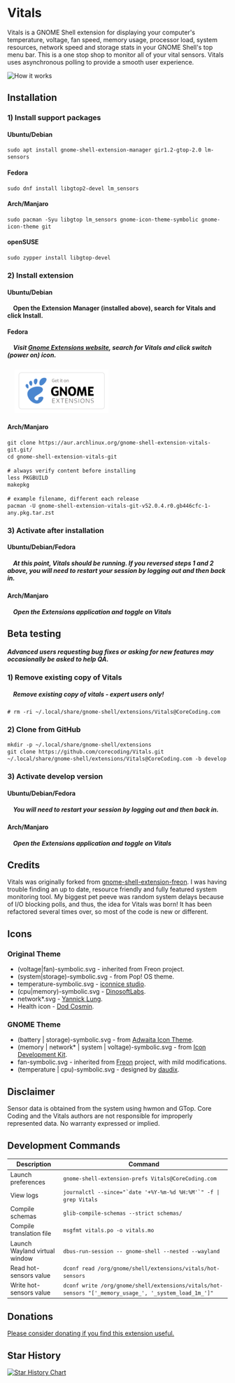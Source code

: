 Vitals
====================================

Vitals is a GNOME Shell extension for displaying your computer's temperature, voltage, fan speed, memory usage, processor load, system resources, network speed and storage stats in your GNOME Shell's top menu bar. This is a one stop shop to monitor all of your vital sensors. Vitals uses asynchronous polling to provide a smooth user experience.

![How it works](https://raw.githubusercontent.com/corecoding/Vitals/main/howtouse.gif)

## Installation

### 1) Install support packages

#### Ubuntu/Debian

    sudo apt install gnome-shell-extension-manager gir1.2-gtop-2.0 lm-sensors

#### Fedora

    sudo dnf install libgtop2-devel lm_sensors

#### Arch/Manjaro

    sudo pacman -Syu libgtop lm_sensors gnome-icon-theme-symbolic gnome-icon-theme git

#### openSUSE

    sudo zypper install libgtop-devel

### 2) Install extension

#### Ubuntu/Debian

#### &nbsp;&nbsp;&nbsp;&nbsp;Open the Extension Manager (installed above), search for Vitals and click Install.

#### Fedora

##### &nbsp;&nbsp;&nbsp;&nbsp;Visit [Gnome Extensions website](https://extensions.gnome.org/extension/1460/vitals/), search for Vitals and click switch (power on) icon.
##### &nbsp;&nbsp;&nbsp;&nbsp; [<img src="https://raw.githubusercontent.com/andyholmes/gnome-shell-extensions-badge/master/get-it-on-ego.svg?sanitize=true" alt="Get it on GNOME Extensions" height="100" align="middle">][gextension]

#### Arch/Manjaro

    git clone https://aur.archlinux.org/gnome-shell-extension-vitals-git.git/
    cd gnome-shell-extension-vitals-git

    # always verify content before installing
    less PKGBUILD
    makepkg

    # example filename, different each release
    pacman -U gnome-shell-extension-vitals-git-v52.0.4.r0.gb446cfc-1-any.pkg.tar.zst

### 3) Activate after installation

#### Ubuntu/Debian/Fedora

##### &nbsp;&nbsp;&nbsp;&nbsp;At this point, Vitals should be running. If you reversed steps 1 and 2 above, you will need to restart your session by logging out and then back in.

#### Arch/Manjaro

##### &nbsp;&nbsp;&nbsp;&nbsp;Open the Extensions application and toggle on Vitals

## Beta testing

##### Advanced users requesting bug fixes or asking for new features may occasionally be asked to help QA.

### 1) Remove existing copy of Vitals

##### &nbsp;&nbsp;&nbsp;&nbsp;Remove existing copy of vitals - expert users only!

    # rm -ri ~/.local/share/gnome-shell/extensions/Vitals@CoreCoding.com

### 2) Clone from GitHub

    mkdir -p ~/.local/share/gnome-shell/extensions
    git clone https://github.com/corecoding/Vitals.git ~/.local/share/gnome-shell/extensions/Vitals@CoreCoding.com -b develop

### 3) Activate develop version

#### Ubuntu/Debian/Fedora

##### &nbsp;&nbsp;&nbsp;&nbsp;You will need to restart your session by logging out and then back in.

#### Arch/Manjaro

##### &nbsp;&nbsp;&nbsp;&nbsp;Open the Extensions application and toggle on Vitals

## Credits
Vitals was originally forked from [gnome-shell-extension-freon](https://github.com/UshakovVasilii/gnome-shell-extension-freon). I was having trouble finding an up to date, resource friendly and fully featured system monitoring tool. My biggest pet peeve was random system delays because of I/O blocking polls, and thus, the idea for Vitals was born! It has been refactored several times over, so most of the code is new or different.

## Icons

### Original Theme
* (voltage|fan)-symbolic.svg - inherited from Freon project.
* (system|storage)-symbolic.svg - from Pop! OS theme.
* temperature-symbolic.svg - [iconnice studio](https://www.iconfinder.com/iconnice).
* (cpu|memory)-symbolic.svg - [DinosoftLabs](https://www.iconfinder.com/dinosoftlabs).
* network\*.svg - [Yannick Lung](https://www.iconfinder.com/yanlu).
* Health icon - [Dod Cosmin](https://www.iconfinder.com/icons/458267/cross_doctor_drug_health_healthcare_hospital_icon).

### GNOME Theme
* (battery | storage)-symbolic.svg - from [Adwaita Icon Theme](https://gitlab.gnome.org/GNOME/adwaita-icon-theme).
* (memory | network* | system | voltage)-symbolic.svg - from [Icon Development Kit](https://gitlab.gnome.org/Teams/Design/icon-development-kit).
* fan-symbolic.svg - inherited from [Freon](https://github.com/UshakovVasilii/gnome-shell-extension-freon) project, with mild modifications.
* (temperature | cpu)-symbolic.svg - designed by [daudix](https://github.com/daudix).

## Disclaimer
Sensor data is obtained from the system using hwmon and GTop. Core Coding and the Vitals authors are not responsible for improperly represented data. No warranty expressed or implied.

## Development Commands

| Description | Command |
| --- | --- |
| Launch preferences | `gnome-shell-extension-prefs Vitals@CoreCoding.com` |
| View logs | ``journalctl --since="`date '+%Y-%m-%d %H:%M'`" -f \| grep Vitals`` |
| Compile schemas | `glib-compile-schemas --strict schemas/` |
| Compile translation file | `msgfmt vitals.po -o vitals.mo` |
| Launch Wayland virtual window | `dbus-run-session -- gnome-shell --nested --wayland` |
| Read hot-sensors value | `dconf read /org/gnome/shell/extensions/vitals/hot-sensors` |
| Write hot-sensors value | `dconf write /org/gnome/shell/extensions/vitals/hot-sensors "['_memory_usage_', '_system_load_1m_']"` |

## Donations
[Please consider donating if you find this extension useful.](https://corecoding.com/donate.php)

[gextension]: https://extensions.gnome.org/extension/1460/vitals/

## Star History

[![Star History Chart](https://api.star-history.com/svg?repos=corecoding/Vitals&type=Date)](https://star-history.com/#corecoding/Vitals&Date)
